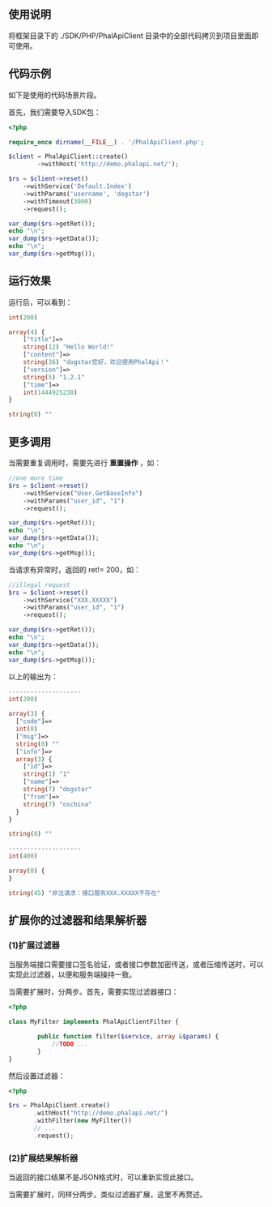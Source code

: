 
## 使用说明
将框架目录下的 ./SDK/PHP/PhalApiClient 目录中的全部代码拷贝到项目里面即可使用。  
 
## 代码示例
如下是使用的代码场景片段。  
 
首先，我们需要导入SDK包：
```php
<?php

require_once dirname(__FILE__) . '/PhalApiClient.php';

$client = PhalApiClient::create()
        ->withHost('http://demo.phalapi.net/');

$rs = $client->reset()
    ->withService('Default.Index')
    ->withParams('username', 'dogstar')
    ->withTimeout(3000)
    ->request();

var_dump($rs->getRet());
echo "\n";
var_dump($rs->getData());
echo "\n";
var_dump($rs->getMsg());
```
 
## 运行效果
运行后，可以看到：  
```php
int(200)

array(4) {
    ["title"]=>
    string(12) "Hello World!"
    ["content"]=>
    string(36) "dogstar您好，欢迎使用PhalApi！"
    ["version"]=>
    string(5) "1.2.1"
    ["time"]=>
    int(1444925238)
}

string(0) ""
```
## 更多调用
当需要重复调用时，需要先进行 **重置操作** ，如：
```php
//one more time
$rs = $client->reset()
    ->withService("User.GetBaseInfo")
    ->withParams("user_id", "1")
    ->request();

var_dump($rs->getRet());
echo "\n";
var_dump($rs->getData());
echo "\n";
var_dump($rs->getMsg());
```
  
当请求有异常时，返回的 ret!= 200，如：
```php
//illegal request
$rs = $client->reset()
    ->withService("XXX.XXXXX")
    ->withParams("user_id", "1")
    ->request();

var_dump($rs->getRet());
echo "\n";
var_dump($rs->getData());
echo "\n";
var_dump($rs->getMsg());
```
  
以上的输出为： 
```php
--------------------
int(200)

array(3) {
  ["code"]=>
  int(0)
  ["msg"]=>
  string(0) ""
  ["info"]=>
  array(3) {
    ["id"]=>
    string(1) "1"
    ["name"]=>
    string(7) "dogstar"
    ["from"]=>
    string(7) "oschina"
  }
}

string(0) ""

--------------------
int(400)

array(0) {
}

string(45) "非法请求：接口服务XXX.XXXXX不存在"

```
## 扩展你的过滤器和结果解析器
### (1)扩展过滤器
当服务端接口需要接口签名验证，或者接口参数加密传送，或者压缩传送时，可以实现此过滤器，以便和服务端操持一致。  
 
当需要扩展时，分两步。首先，需要实现过滤器接口：  
```php
<?php

class MyFilter implements PhalApiClientFilter {

        public function filter($service, array &$params) {
            //TODO ...
        }
}
```
然后设置过滤器：
```php
<?php

$rs = PhalApiClient.create()
	   .withHost("http://demo.phalapi.net/")
	   .withFilter(new MyFilter())
	   // ...
	   .request();
```
### (2)扩展结果解析器
当返回的接口结果不是JSON格式时，可以重新实现此接口。  
 
当需要扩展时，同样分两步。类似过滤器扩展，这里不再赘述。
